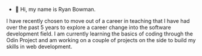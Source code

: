 - 👋 Hi, my name is Ryan Bowman.

I have recently chosen to move out of a career in teaching that I have had over the past 5 years to explore a career change into the software development field. I am currently learning the basics of coding through the Odin Project and am working on a couple of projects on the side to build my skills in web development. 
<!---
rymbowman/rymbowman is a ✨ special ✨ repository because its `README.md` (this file) appears on your GitHub profile.
You can click the Preview link to take a look at your changes.
--->
